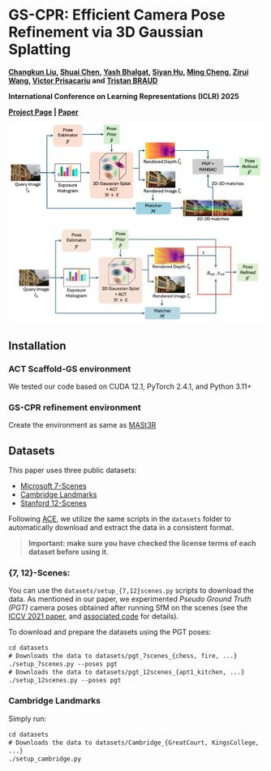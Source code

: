 # GS-CPR: Efficient Camera Pose Refinement via 3D Gaussian Splatting
**[Changkun Liu](https://lck666666.github.io/),
[Shuai Chen](https://scholar.google.com/citations?user=c0xTh_YAAAAJ&hl=en), 
[Yash Bhalgat](https://scholar.google.com/citations?user=q0VSEHYAAAAJ&hl=en),
[Siyan Hu](https://scholar.google.com/citations?user=S56rLU4AAAAJ&hl=en), 
[Ming Cheng](https://scholar.google.com/citations?user=MPyUxv4AAAAJ&hl=en),
[Zirui Wang](https://scholar.google.com/citations?user=zCBKqa8AAAAJ&hl=en), 
[Victor Prisacariu](https://scholar.google.com/citations?user=GmWA-LoAAAAJ&hl=en) 
and [Tristan BRAUD](https://scholar.google.com/citations?user=ZOZtoQUAAAAJ&hl=en)**

**International Conference on Learning Representations (ICLR) 2025**

**[Project Page](https://xrim-lab.github.io/GS-CPR/) | [Paper](https://openreview.net/forum?id=mP7uV59iJM)**

[![GS-CPR](imgs/Method.jpg)](https://arxiv.org/abs/2408.11085)
[![GS-CPR_rel](imgs/Method_rel.jpg)](https://arxiv.org/abs/2408.11085)

## Installation
### ACT Scaffold-GS environment
We tested our code based on CUDA 12.1, PyTorch 2.4.1, and Python 3.11+

### GS-CPR refinement environment
Create the environment as same as [MASt3R](https://github.com/naver/mast3r#demo)

## Datasets
This paper uses three public datasets:
- [Microsoft 7-Scenes](https://www.microsoft.com/en-us/research/project/rgb-d-dataset-7-scenes/)
- [Cambridge Landmarks](https://www.repository.cam.ac.uk/handle/1810/251342/)
- [Stanford 12-Scenes](https://graphics.stanford.edu/projects/reloc/)

Following [ACE](https://github.com/nianticlabs/ace), we utilize the same scripts in the `datasets` folder to automatically download and extract the data in a consistent format.

> **Important: make sure you have checked the license terms of each dataset before using it.**

### {7, 12}-Scenes:

You can use the `datasets/setup_{7,12}scenes.py` scripts to download the data.
As mentioned in our paper, we experimented _Pseudo Ground Truth (PGT)_ camera poses obtained after running SfM on the scenes (see the [ICCV 2021 paper](https://openaccess.thecvf.com/content/ICCV2021/html/Brachmann_On_the_Limits_of_Pseudo_Ground_Truth_in_Visual_Camera_ICCV_2021_paper.html),
and [associated code](https://github.com/tsattler/visloc_pseudo_gt_limitations/) for details).

To download and prepare the datasets using the PGT poses:

```shell
cd datasets
# Downloads the data to datasets/pgt_7scenes_{chess, fire, ...}
./setup_7scenes.py --poses pgt
# Downloads the data to datasets/pgt_12scenes_{apt1_kitchen, ...}
./setup_12scenes.py --poses pgt
``` 

### Cambridge Landmarks

Simply run:

```shell
cd datasets
# Downloads the data to datasets/Cambridge_{GreatCourt, KingsCollege, ...}
./setup_cambridge.py
```